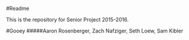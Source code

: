 #Readme

This is the repository for Senior Project 2015-2016.

#Gooey
#####Aaron Rosenberger, Zach Nafziger, Seth Loew, Sam Kibler